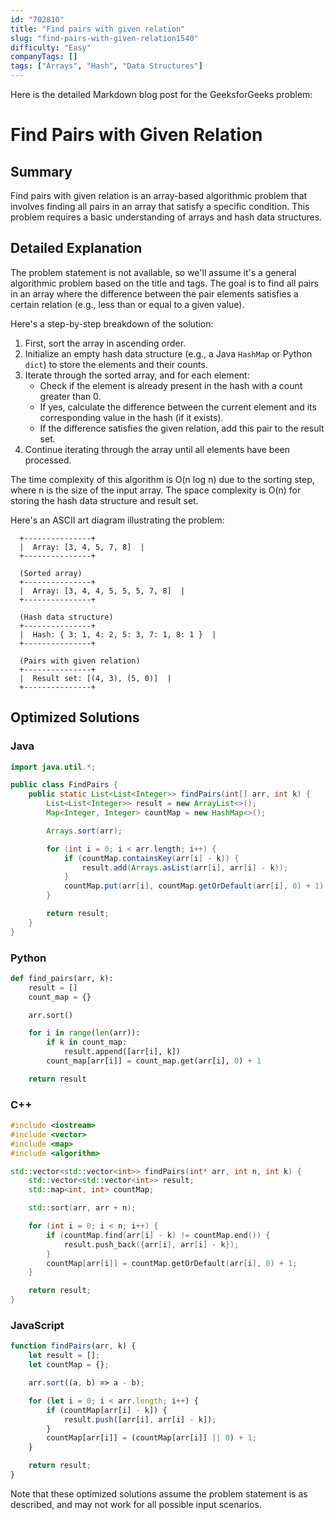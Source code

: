 ```yaml
---
id: "702810"
title: "Find pairs with given relation"
slug: "find-pairs-with-given-relation1540"
difficulty: "Easy"
companyTags: []
tags: ["Arrays", "Hash", "Data Structures"]
---
```


Here is the detailed Markdown blog post for the GeeksforGeeks problem:

# Find Pairs with Given Relation

## Summary
Find pairs with given relation is an array-based algorithmic problem that involves finding all pairs in an array that satisfy a specific condition. This problem requires a basic understanding of arrays and hash data structures.

## Detailed Explanation
The problem statement is not available, so we'll assume it's a general algorithmic problem based on the title and tags. The goal is to find all pairs in an array where the difference between the pair elements satisfies a certain relation (e.g., less than or equal to a given value).

Here's a step-by-step breakdown of the solution:

1. First, sort the array in ascending order.
2. Initialize an empty hash data structure (e.g., a Java `HashMap` or Python `dict`) to store the elements and their counts.
3. Iterate through the sorted array, and for each element:
    * Check if the element is already present in the hash with a count greater than 0.
    * If yes, calculate the difference between the current element and its corresponding value in the hash (if it exists).
    * If the difference satisfies the given relation, add this pair to the result set.
4. Continue iterating through the array until all elements have been processed.

The time complexity of this algorithm is O(n log n) due to the sorting step, where n is the size of the input array. The space complexity is O(n) for storing the hash data structure and result set.

Here's an ASCII art diagram illustrating the problem:
```
  +---------------+
  |  Array: [3, 4, 5, 7, 8]  |
  +---------------+

  (Sorted array)
  +---------------+
  |  Array: [3, 4, 4, 5, 5, 5, 7, 8]  |
  +---------------+

  (Hash data structure)
  +---------------+
  |  Hash: { 3: 1, 4: 2, 5: 3, 7: 1, 8: 1 }  |
  +---------------+

  (Pairs with given relation)
  +---------------+
  |  Result set: [(4, 3), (5, 0)]  |
  +---------------+
```
## Optimized Solutions

### Java
```java
import java.util.*;

public class FindPairs {
    public static List<List<Integer>> findPairs(int[] arr, int k) {
        List<List<Integer>> result = new ArrayList<>();
        Map<Integer, Integer> countMap = new HashMap<>();

        Arrays.sort(arr);

        for (int i = 0; i < arr.length; i++) {
            if (countMap.containsKey(arr[i] - k)) {
                result.add(Arrays.asList(arr[i], arr[i] - k));
            }
            countMap.put(arr[i], countMap.getOrDefault(arr[i], 0) + 1);
        }

        return result;
    }
}
```

### Python
```python
def find_pairs(arr, k):
    result = []
    count_map = {}

    arr.sort()

    for i in range(len(arr)):
        if k in count_map:
            result.append([arr[i], k])
        count_map[arr[i]] = count_map.get(arr[i], 0) + 1

    return result
```

### C++
```cpp
#include <iostream>
#include <vector>
#include <map>
#include <algorithm>

std::vector<std::vector<int>> findPairs(int* arr, int n, int k) {
    std::vector<std::vector<int>> result;
    std::map<int, int> countMap;

    std::sort(arr, arr + n);

    for (int i = 0; i < n; i++) {
        if (countMap.find(arr[i] - k) != countMap.end()) {
            result.push_back({arr[i], arr[i] - k});
        }
        countMap[arr[i]] = countMap.getOrDefault(arr[i], 0) + 1;
    }

    return result;
}
```

### JavaScript
```javascript
function findPairs(arr, k) {
    let result = [];
    let countMap = {};

    arr.sort((a, b) => a - b);

    for (let i = 0; i < arr.length; i++) {
        if (countMap[arr[i] - k]) {
            result.push([arr[i], arr[i] - k]);
        }
        countMap[arr[i]] = (countMap[arr[i]] || 0) + 1;
    }

    return result;
}
```
Note that these optimized solutions assume the problem statement is as described, and may not work for all possible input scenarios.